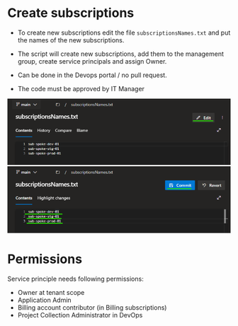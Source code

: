 # Create subscriptions
- To create new subscriptions edit the file `subscriptionsNames.txt` and put the names of the new subscriptions.

- The script will create new subscriptions, add them to the management group, create service principals and assign Owner. 

- Can be done in the Devops portal / no pull request. 

- The code must be approved by IT Manager

![Edit](./pics/edit.png)
![Commit](./pics/commit.png)

# Permissions

Service principle needs following permissions:

- Owner at tenant scope
- Application Admin
- Billing account contributor (in Billing subscriptions)
- Project Collection Administrator in DevOps


